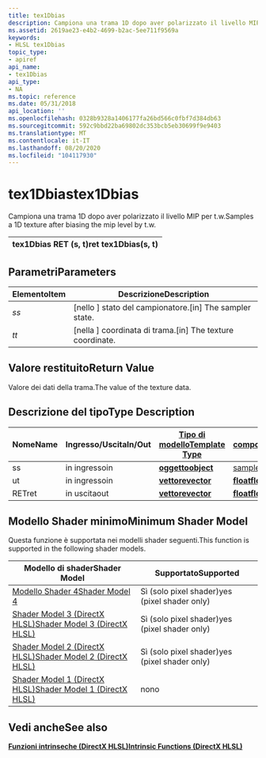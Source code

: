 ```yaml
---
title: tex1Dbias
description: Campiona una trama 1D dopo aver polarizzato il livello MIP per t.w.
ms.assetid: 2619ae23-e4b2-4699-b2ac-5ee711f9569a
keywords:
- HLSL tex1Dbias
topic_type:
- apiref
api_name:
- tex1Dbias
api_type:
- NA
ms.topic: reference
ms.date: 05/31/2018
api_location: ''
ms.openlocfilehash: 0328b9328a1406177fa26bd566c0fbf7d384db63
ms.sourcegitcommit: 592c9bbd22ba69802dc353bcb5eb30699f9e9403
ms.translationtype: MT
ms.contentlocale: it-IT
ms.lasthandoff: 08/20/2020
ms.locfileid: "104117930"
---
```

# <a name="tex1dbias"></a><span data-ttu-id="e8b5b-104">tex1Dbias</span><span class="sxs-lookup"><span data-stu-id="e8b5b-104">tex1Dbias</span></span>

<span data-ttu-id="e8b5b-105">Campiona una trama 1D dopo aver polarizzato il livello MIP per t.w.</span><span class="sxs-lookup"><span data-stu-id="e8b5b-105">Samples a 1D texture after biasing the mip level by t.w.</span></span>



| <span data-ttu-id="e8b5b-106">tex1Dbias RET (s, t)</span><span class="sxs-lookup"><span data-stu-id="e8b5b-106">ret tex1Dbias(s, t)</span></span> |
|---------------------|



 

## <a name="parameters"></a><span data-ttu-id="e8b5b-107">Parametri</span><span class="sxs-lookup"><span data-stu-id="e8b5b-107">Parameters</span></span>



| <span data-ttu-id="e8b5b-108">Elemento</span><span class="sxs-lookup"><span data-stu-id="e8b5b-108">Item</span></span>                                                   | <span data-ttu-id="e8b5b-109">Descrizione</span><span class="sxs-lookup"><span data-stu-id="e8b5b-109">Description</span></span>                               |
|--------------------------------------------------------|-------------------------------------------|
| <span data-ttu-id="e8b5b-110"><span id="s"></span><span id="S"></span>*s*</span><span class="sxs-lookup"><span data-stu-id="e8b5b-110"><span id="s"></span><span id="S"></span>*s*</span></span><br/> | <span data-ttu-id="e8b5b-111">\[nello \] stato del campionatore.</span><span class="sxs-lookup"><span data-stu-id="e8b5b-111">\[in\] The sampler state.</span></span><br/>      |
| <span data-ttu-id="e8b5b-112"><span id="t"></span><span id="T"></span>*t*</span><span class="sxs-lookup"><span data-stu-id="e8b5b-112"><span id="t"></span><span id="T"></span>*t*</span></span><br/> | <span data-ttu-id="e8b5b-113">\[nella \] coordinata di trama.</span><span class="sxs-lookup"><span data-stu-id="e8b5b-113">\[in\] The texture coordinate.</span></span><br/> |



 

## <a name="return-value"></a><span data-ttu-id="e8b5b-114">Valore restituito</span><span class="sxs-lookup"><span data-stu-id="e8b5b-114">Return Value</span></span>

<span data-ttu-id="e8b5b-115">Valore dei dati della trama.</span><span class="sxs-lookup"><span data-stu-id="e8b5b-115">The value of the texture data.</span></span>

## <a name="type-description"></a><span data-ttu-id="e8b5b-116">Descrizione del tipo</span><span class="sxs-lookup"><span data-stu-id="e8b5b-116">Type Description</span></span>



| <span data-ttu-id="e8b5b-117">Nome</span><span class="sxs-lookup"><span data-stu-id="e8b5b-117">Name</span></span> | <span data-ttu-id="e8b5b-118">Ingresso/Uscita</span><span class="sxs-lookup"><span data-stu-id="e8b5b-118">In/Out</span></span> | [<span data-ttu-id="e8b5b-119">**Tipo di modello**</span><span class="sxs-lookup"><span data-stu-id="e8b5b-119">**Template Type**</span></span>](dx-graphics-hlsl-intrinsic-functions.md)                       | [<span data-ttu-id="e8b5b-120">**Tipo di componente**</span><span class="sxs-lookup"><span data-stu-id="e8b5b-120">**Component Type**</span></span>](dx-graphics-hlsl-intrinsic-functions.md) | <span data-ttu-id="e8b5b-121">Dimensione</span><span class="sxs-lookup"><span data-stu-id="e8b5b-121">Size</span></span> |
|------|--------|-------------------------------------------------------------------------------------|----------------------------------------------------------------|------|
| <span data-ttu-id="e8b5b-122">s</span><span class="sxs-lookup"><span data-stu-id="e8b5b-122">s</span></span>    | <span data-ttu-id="e8b5b-123">in ingresso</span><span class="sxs-lookup"><span data-stu-id="e8b5b-123">in</span></span>     | [<span data-ttu-id="e8b5b-124">**oggetto**</span><span class="sxs-lookup"><span data-stu-id="e8b5b-124">**object**</span></span>](dx-graphics-hlsl-intrinsic-functions.md) | [<span data-ttu-id="e8b5b-125">sampler1D</span><span class="sxs-lookup"><span data-stu-id="e8b5b-125">sampler1D</span></span>](dx-graphics-hlsl-sampler.md)                      | <span data-ttu-id="e8b5b-126">1</span><span class="sxs-lookup"><span data-stu-id="e8b5b-126">1</span></span>    |
| <span data-ttu-id="e8b5b-127">u</span><span class="sxs-lookup"><span data-stu-id="e8b5b-127">t</span></span>    | <span data-ttu-id="e8b5b-128">in ingresso</span><span class="sxs-lookup"><span data-stu-id="e8b5b-128">in</span></span>     | [<span data-ttu-id="e8b5b-129">**vettore**</span><span class="sxs-lookup"><span data-stu-id="e8b5b-129">**vector**</span></span>](dx-graphics-hlsl-intrinsic-functions.md) | [<span data-ttu-id="e8b5b-130">**float**</span><span class="sxs-lookup"><span data-stu-id="e8b5b-130">**float**</span></span>](/windows/desktop/WinProg/windows-data-types)                        | <span data-ttu-id="e8b5b-131">4</span><span class="sxs-lookup"><span data-stu-id="e8b5b-131">4</span></span>    |
| <span data-ttu-id="e8b5b-132">RET</span><span class="sxs-lookup"><span data-stu-id="e8b5b-132">ret</span></span>  | <span data-ttu-id="e8b5b-133">in uscita</span><span class="sxs-lookup"><span data-stu-id="e8b5b-133">out</span></span>    | [<span data-ttu-id="e8b5b-134">**vettore**</span><span class="sxs-lookup"><span data-stu-id="e8b5b-134">**vector**</span></span>](dx-graphics-hlsl-intrinsic-functions.md) | [<span data-ttu-id="e8b5b-135">**float**</span><span class="sxs-lookup"><span data-stu-id="e8b5b-135">**float**</span></span>](/windows/desktop/WinProg/windows-data-types)                        | <span data-ttu-id="e8b5b-136">4</span><span class="sxs-lookup"><span data-stu-id="e8b5b-136">4</span></span>    |



 

## <a name="minimum-shader-model"></a><span data-ttu-id="e8b5b-137">Modello Shader minimo</span><span class="sxs-lookup"><span data-stu-id="e8b5b-137">Minimum Shader Model</span></span>

<span data-ttu-id="e8b5b-138">Questa funzione è supportata nei modelli shader seguenti.</span><span class="sxs-lookup"><span data-stu-id="e8b5b-138">This function is supported in the following shader models.</span></span>



| <span data-ttu-id="e8b5b-139">Modello di shader</span><span class="sxs-lookup"><span data-stu-id="e8b5b-139">Shader Model</span></span>                                              | <span data-ttu-id="e8b5b-140">Supportato</span><span class="sxs-lookup"><span data-stu-id="e8b5b-140">Supported</span></span>               |
|-----------------------------------------------------------|-------------------------|
| [<span data-ttu-id="e8b5b-141">Modello Shader 4</span><span class="sxs-lookup"><span data-stu-id="e8b5b-141">Shader Model 4</span></span>](dx-graphics-hlsl-sm4.md)                | <span data-ttu-id="e8b5b-142">Sì (solo pixel shader)</span><span class="sxs-lookup"><span data-stu-id="e8b5b-142">yes (pixel shader only)</span></span> |
| [<span data-ttu-id="e8b5b-143">Shader Model 3 (DirectX HLSL)</span><span class="sxs-lookup"><span data-stu-id="e8b5b-143">Shader Model 3 (DirectX HLSL)</span></span>](dx-graphics-hlsl-sm3.md) | <span data-ttu-id="e8b5b-144">Sì (solo pixel shader)</span><span class="sxs-lookup"><span data-stu-id="e8b5b-144">yes (pixel shader only)</span></span> |
| [<span data-ttu-id="e8b5b-145">Shader Model 2 (DirectX HLSL)</span><span class="sxs-lookup"><span data-stu-id="e8b5b-145">Shader Model 2 (DirectX HLSL)</span></span>](dx-graphics-hlsl-sm2.md) | <span data-ttu-id="e8b5b-146">Sì (solo pixel shader)</span><span class="sxs-lookup"><span data-stu-id="e8b5b-146">yes (pixel shader only)</span></span> |
| [<span data-ttu-id="e8b5b-147">Shader Model 1 (DirectX HLSL)</span><span class="sxs-lookup"><span data-stu-id="e8b5b-147">Shader Model 1 (DirectX HLSL)</span></span>](dx-graphics-hlsl-sm1.md) | <span data-ttu-id="e8b5b-148">no</span><span class="sxs-lookup"><span data-stu-id="e8b5b-148">no</span></span>                      |



 

## <a name="see-also"></a><span data-ttu-id="e8b5b-149">Vedi anche</span><span class="sxs-lookup"><span data-stu-id="e8b5b-149">See also</span></span>

<dl> <dt>

[<span data-ttu-id="e8b5b-150">**Funzioni intrinseche (DirectX HLSL)**</span><span class="sxs-lookup"><span data-stu-id="e8b5b-150">**Intrinsic Functions (DirectX HLSL)**</span></span>](dx-graphics-hlsl-intrinsic-functions.md)
</dt> </dl>

 

